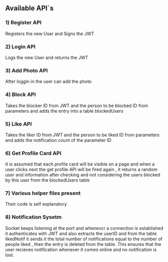 ## Available API`s 

### 1) Register API
Registers the new User and Signs the JWT <br/>
###  2) Login API
Logs the new User and returns the JWT <br/>
### 3) Add Photo API
After loggin in the user can add the photo<br/>
### 4) Block API
Takes the blocker ID from JWT and the person to be blocked ID from parameters and adds the entry into a table blockedUsers<br/>
### 5) Like API
Takes the liker ID from JWT and the person to be liked ID from parameters and adds the notification count of the parameter ID <br/>
### 6) Get Profile Card API
It is assumed that each profile card will be visible on a page and when a user clicks next the get profile API will be fired again , it returns a random user and information after checking and not considering
the users blocked by this user from the blockedUsers table 
### 7) Various helper files present
Their code is self explanatory<br/> 

### 8) Notification Sysetm
Socket keeps listening at the port and whenevcr a connection is established it authenticates with JWT and also extracts the userID and from the table likedNotif it sends it the total number of notifications equal to the number of people liked , then the entry is deleted from the table. This ensures that the user recieves notification whenever it comes online and no notification is lost. <br/>



